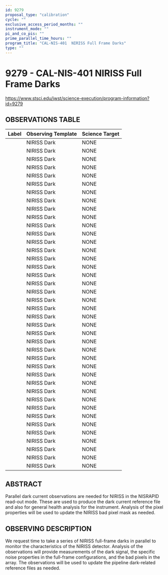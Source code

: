 ```yaml
---
id: 9279
proposal_type: "calibration"
cycle: ""
exclusive_access_period_months: ""
instrument_mode: ""
pi_and_co_pis: ""
prime_parallel_time_hours: ""
program_title: "CAL-NIS-401  NIRISS Full Frame Darks"
type: ""
---
```

# 9279 - CAL-NIS-401  NIRISS Full Frame Darks
https://www.stsci.edu/jwst/science-execution/program-information?id=9279
## OBSERVATIONS TABLE
| Label | Observing Template | Science Target |
| :---- | :----------------- | :------------- |
|       | NIRISS Dark        | NONE           |
|       | NIRISS Dark        | NONE           |
|       | NIRISS Dark        | NONE           |
|       | NIRISS Dark        | NONE           |
|       | NIRISS Dark        | NONE           |
|       | NIRISS Dark        | NONE           |
|       | NIRISS Dark        | NONE           |
|       | NIRISS Dark        | NONE           |
|       | NIRISS Dark        | NONE           |
|       | NIRISS Dark        | NONE           |
|       | NIRISS Dark        | NONE           |
|       | NIRISS Dark        | NONE           |
|       | NIRISS Dark        | NONE           |
|       | NIRISS Dark        | NONE           |
|       | NIRISS Dark        | NONE           |
|       | NIRISS Dark        | NONE           |
|       | NIRISS Dark        | NONE           |
|       | NIRISS Dark        | NONE           |
|       | NIRISS Dark        | NONE           |
|       | NIRISS Dark        | NONE           |
|       | NIRISS Dark        | NONE           |
|       | NIRISS Dark        | NONE           |
|       | NIRISS Dark        | NONE           |
|       | NIRISS Dark        | NONE           |
|       | NIRISS Dark        | NONE           |
|       | NIRISS Dark        | NONE           |
|       | NIRISS Dark        | NONE           |
|       | NIRISS Dark        | NONE           |
|       | NIRISS Dark        | NONE           |
|       | NIRISS Dark        | NONE           |
|       | NIRISS Dark        | NONE           |
|       | NIRISS Dark        | NONE           |
|       | NIRISS Dark        | NONE           |
|       | NIRISS Dark        | NONE           |
|       | NIRISS Dark        | NONE           |
|       | NIRISS Dark        | NONE           |
|       | NIRISS Dark        | NONE           |
|       | NIRISS Dark        | NONE           |
|       | NIRISS Dark        | NONE           |
|       | NIRISS Dark        | NONE           |

## ABSTRACT

Parallel dark current observations are needed for NIRISS in the NISRAPID read-out mode. These are used to produce the dark current reference file and also for general health analysis for the instrument. Analysis of the pixel properties will be used to update the NIRISS bad pixel mask as needed.

## OBSERVING DESCRIPTION

We request time to take a series of NIRISS full-frame darks in parallel to monitor the characteristics of the NIRISS detector. Analysis of the observations will provide measurements of the dark signal, the specific noise properties in the full-frame configurations, and the bad pixels in the array. The observations will be used to update the pipeline dark-related reference files as needed.